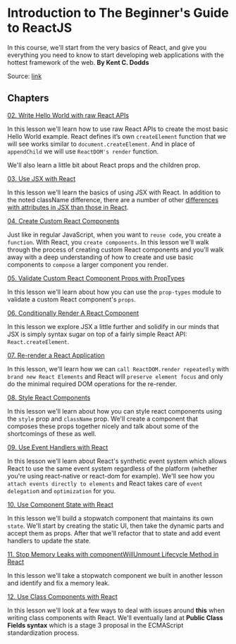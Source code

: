 # Introduction to The Beginner's Guide to ReactJS

In this course, we'll start from the very basics of React, and give you everything you need to know to start developing web applications with the hottest framework of the web. **By Kent C. Dodds**

Source: [link](https://egghead.io/lessons/react-introduction-to-the-beginner-s-guide-to-reactjs)

## Chapters

[02. Write Hello World with raw React APIs](https://github.com/xgirma/intro-to-the-beginner-guid-to-ractjs/tree/ch.02/chapters/ch.02)

In this lesson we'll learn how to use raw React APIs to create the most basic Hello World example. React defines it’s own `createElement` function that we will see works similar to `document.createElement`. And in place of `appendChild` we will use `ReactDOM's render` function.

We'll also learn a little bit about React props and the children prop.

[03. Use JSX with React](https://github.com/xgirma/intro-to-the-beginner-guid-to-ractjs/tree/ch.03/chapters/ch.03)

In this lesson we'll learn the basics of using JSX with React. In addition to the noted className difference, there are a number of other [differences with attributes in JSX than those in React](https://reactjs.org/docs/dom-elements.html).


[04. Create Custom React Components](https://github.com/xgirma/intro-to-the-beginner-guid-to-ractjs/tree/ch.04/chapters/ch.04)

Just like in regular JavaScript, when you want to `reuse code`, you create a `function`. With React, you `create components`. In this lesson we'll walk through the process of creating custom React components and you'll walk away with a deep understanding of how to create and use basic components to `compose` a larger component you render.

[05. Validate Custom React Component Props with PropTypes](https://github.com/xgirma/intro-to-the-beginner-guid-to-ractjs/tree/ch.05/chapters/ch.05)

In this lesson we'll learn about how you can use the `prop-types` module to validate a custom React component's `props`.

[06. Conditionally Render A React Component](https://github.com/xgirma/intro-to-the-beginner-guid-to-ractjs/tree/ch.06/chapters/ch.06)
 
 In this lesson we explore JSX a little further and solidify in our minds that JSX is simply syntax sugar on top of a fairly simple React API: `React.createElement`.
 
[07. Re-render a React Application](https://github.com/xgirma/intro-to-the-beginner-guid-to-ractjs/tree/ch.07/chapters/ch.07)

In this lesson, we'll learn how we can `call ReactDOM.render repeatedly` with `brand new React Elements` and React will `preserve element focus` and only do the minimal required DOM operations for the re-render.

[08. Style React Components](https://github.com/xgirma/intro-to-the-beginner-guid-to-ractjs/tree/ch.08/chapters/ch.08)

In this lesson we'll learn about how you can style react components using the `style` prop and `className` prop. We'll create a component that composes these props together nicely and talk about some of the shortcomings of these as well.

[09. Use Event Handlers with React](https://github.com/xgirma/intro-to-the-beginner-guid-to-ractjs/tree/ch.09/chapters/ch.09)

In this lesson we'll learn about React's synthetic event system which allows React to use the same event system regardless of the platform (whether you're using react-native or react-dom for example). We'll see how you `attach events directly to elements` and React takes care of `event delegatio`n and `optimization` for you.

[10. Use Component State with React](https://github.com/xgirma/intro-to-the-beginner-guid-to-ractjs/tree/ch.10/chapters/ch.10)

In this lesson we'll build a stopwatch component that maintains its own `state`. We'll start by creating the static UI, then take the dynamic parts and accept them as props. After that we'll refactor that to state and add event handlers to update the state.

[11. Stop Memory Leaks with componentWillUnmount Lifecycle Method in React](https://github.com/xgirma/intro-to-the-beginner-guid-to-ractjs/tree/ch.11/chapters/ch.11)
 
 In this lesson we'll take a stopwatch component we built in another lesson and identify and fix a memory leak.
 
[12. Use Class Components with React](https://github.com/xgirma/intro-to-the-beginner-guid-to-ractjs/tree/ch.12/chapters/ch.12)

In this lesson we'll look at a few ways to deal with issues around **this** when writing class components with React. We'll eventually land at **Public Class Fields syntax** which is a stage 3 proposal in the ECMAScript standardization process.